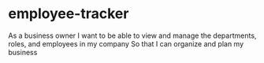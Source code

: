 # employee-tracker

As a business owner
I want to be able to view and manage the departments, roles, and employees in my company
So that I can organize and plan my business
